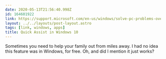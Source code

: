 ```yaml
---
date: 2020-05-13T21:56:40.998Z
id: 164601922
link: https://support.microsoft.com/en-us/windows/solve-pc-problems-over-a-remote-connection-b077e31a-16f4-2529-1a47-21f6a9040bf3
layout: ../../layouts/post-layout.astro
tags: [link, windows, apps]
title: Quick Assist in Windows 10
---
```


Sometimes you need to help your family out from miles away. I had no idea this feature was in Windows, for free. Oh, and did I mention it just works?

